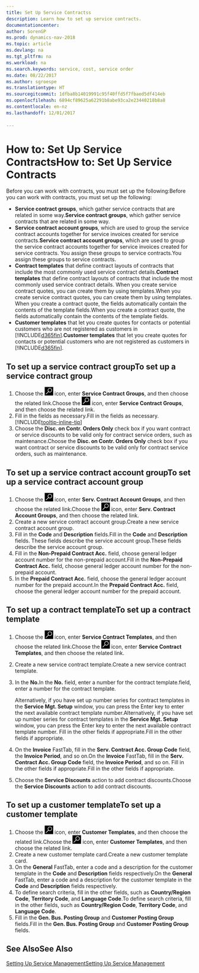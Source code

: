 ```yaml
---
title: Set Up Service Contractss
description: Learn how to set up service contracts.
documentationcenter: 
author: SorenGP
ms.prod: dynamics-nav-2018
ms.topic: article
ms.devlang: na
ms.tgt_pltfrm: na
ms.workload: na
ms.search.keywords: service, cost, service order
ms.date: 08/22/2017
ms.author: sgroespe
ms.translationtype: HT
ms.sourcegitcommit: 1dfba8b14019991c95f40ffd5f7fbaed5df414eb
ms.openlocfilehash: 6894cf89625a62291b8abe93ca2e23440218b8a8
ms.contentlocale: en-nz
ms.lasthandoff: 12/01/2017

---
```


# <a name="how-to-set-up-service-contracts"></a><span data-ttu-id="dc9c5-103">How to: Set Up Service Contracts</span><span class="sxs-lookup"><span data-stu-id="dc9c5-103">How to: Set Up Service Contracts</span></span>
<span data-ttu-id="dc9c5-104">Before you can work with contracts, you must set up the following:</span><span class="sxs-lookup"><span data-stu-id="dc9c5-104">Before you can work with contracts, you must set up the following:</span></span> 

* <span data-ttu-id="dc9c5-105">**Service contract groups**, which gather service contracts that are related in some way.</span><span class="sxs-lookup"><span data-stu-id="dc9c5-105">**Service contract groups**, which gather service contracts that are related in some way.</span></span>
* <span data-ttu-id="dc9c5-106">**Service contract account groups**, which are used to group the service contract accounts together for service invoices created for service contracts.</span><span class="sxs-lookup"><span data-stu-id="dc9c5-106">**Service contract account groups**, which are used to group the service contract accounts together for service invoices created for service contracts.</span></span> <span data-ttu-id="dc9c5-107">You assign these groups to service contracts.</span><span class="sxs-lookup"><span data-stu-id="dc9c5-107">You assign these groups to service contracts.</span></span>  
* <span data-ttu-id="dc9c5-108">**Contract templates** that define contract layouts of contracts that include the most commonly used service contract details.</span><span class="sxs-lookup"><span data-stu-id="dc9c5-108">**Contract templates** that define contract layouts of contracts that include the most commonly used service contract details.</span></span> <span data-ttu-id="dc9c5-109">When you create service contract quotes, you can create them by using templates.</span><span class="sxs-lookup"><span data-stu-id="dc9c5-109">When you create service contract quotes, you can create them by using templates.</span></span> <span data-ttu-id="dc9c5-110">When you create a contract quote, the fields automatically contain the contents of the template fields.</span><span class="sxs-lookup"><span data-stu-id="dc9c5-110">When you create a contract quote, the fields automatically contain the contents of the template fields.</span></span>
* <span data-ttu-id="dc9c5-111">**Customer templates** that let you create quotes for contacts or potential customers who are not registered as customers in [!INCLUDE[d365fin](includes/d365fin_md.md)].</span><span class="sxs-lookup"><span data-stu-id="dc9c5-111">**Customer templates** that let you create quotes for contacts or potential customers who are not registered as customers in [!INCLUDE[d365fin](includes/d365fin_md.md)].</span></span>  

## <a name="to-set-up-a-service-contract-group"></a><span data-ttu-id="dc9c5-112">To set up a service contract group</span><span class="sxs-lookup"><span data-stu-id="dc9c5-112">To set up a service contract group</span></span>  
1. <span data-ttu-id="dc9c5-113">Choose the ![Search for Page or Report](media/ui-search/search_small.png "Search for Page or Report icon") icon, enter **Service Contract Groups**, and then choose the related link.</span><span class="sxs-lookup"><span data-stu-id="dc9c5-113">Choose the ![Search for Page or Report](media/ui-search/search_small.png "Search for Page or Report icon") icon, enter **Service Contract Groups**, and then choose the related link.</span></span>  
2. <span data-ttu-id="dc9c5-114">Fill in the fields as necessary.</span><span class="sxs-lookup"><span data-stu-id="dc9c5-114">Fill in the fields as necessary.</span></span> [!INCLUDE[tooltip-inline-tip](includes/tooltip-inline-tip_md.md)]
3. <span data-ttu-id="dc9c5-115">Choose the **Disc. on Contr. Orders Only** check box if you want contract or service discounts to be valid only for contract service orders, such as maintenance.</span><span class="sxs-lookup"><span data-stu-id="dc9c5-115">Choose the **Disc. on Contr. Orders Only** check box if you want contract or service discounts to be valid only for contract service orders, such as maintenance.</span></span>  

## <a name="to-set-up-a-service-contract-account-group"></a><span data-ttu-id="dc9c5-116">To set up a service contract account group</span><span class="sxs-lookup"><span data-stu-id="dc9c5-116">To set up a service contract account group</span></span>  
1. <span data-ttu-id="dc9c5-117">Choose the ![Search for Page or Report](media/ui-search/search_small.png "Search for Page or Report icon") icon, enter **Serv. Contract Account Groups**, and then choose the related link.</span><span class="sxs-lookup"><span data-stu-id="dc9c5-117">Choose the ![Search for Page or Report](media/ui-search/search_small.png "Search for Page or Report icon") icon, enter **Serv. Contract Account Groups**, and then choose the related link.</span></span>  
2. <span data-ttu-id="dc9c5-118">Create a new service contract account group.</span><span class="sxs-lookup"><span data-stu-id="dc9c5-118">Create a new service contract account group.</span></span>   
3. <span data-ttu-id="dc9c5-119">Fill in the **Code** and **Description** fields.</span><span class="sxs-lookup"><span data-stu-id="dc9c5-119">Fill in the **Code** and **Description** fields.</span></span> <span data-ttu-id="dc9c5-120">These fields describe the service account group.</span><span class="sxs-lookup"><span data-stu-id="dc9c5-120">These fields describe the service account group.</span></span>  
4. <span data-ttu-id="dc9c5-121">Fill in the **Non-Prepaid Contract Acc.** field, choose general ledger account number for the non-prepaid account.</span><span class="sxs-lookup"><span data-stu-id="dc9c5-121">Fill in the **Non-Prepaid Contract Acc.** field, choose general ledger account number for the non-prepaid account.</span></span>  
5. <span data-ttu-id="dc9c5-122">In the **Prepaid Contract Acc.** field, choose the general ledger account number for the prepaid account.</span><span class="sxs-lookup"><span data-stu-id="dc9c5-122">In the **Prepaid Contract Acc.** field, choose the general ledger account number for the prepaid account.</span></span>  

## <a name="to-set-up-a-contract-template"></a><span data-ttu-id="dc9c5-123">To set up a contract template</span><span class="sxs-lookup"><span data-stu-id="dc9c5-123">To set up a contract template</span></span>  
1. <span data-ttu-id="dc9c5-124">Choose the ![Search for Page or Report](media/ui-search/search_small.png "Search for Page or Report icon") icon, enter **Service Contract Templates**, and then choose the related link.</span><span class="sxs-lookup"><span data-stu-id="dc9c5-124">Choose the ![Search for Page or Report](media/ui-search/search_small.png "Search for Page or Report icon") icon, enter **Service Contract Templates**, and then choose the related link.</span></span>  
2. <span data-ttu-id="dc9c5-125">Create a new service contract template.</span><span class="sxs-lookup"><span data-stu-id="dc9c5-125">Create a new service contract template.</span></span>  
3. <span data-ttu-id="dc9c5-126">In the **No.**</span><span class="sxs-lookup"><span data-stu-id="dc9c5-126">In the **No.**</span></span> <span data-ttu-id="dc9c5-127">field, enter a number for the contract template.</span><span class="sxs-lookup"><span data-stu-id="dc9c5-127">field, enter a number for the contract template.</span></span>  
  
     <span data-ttu-id="dc9c5-128">Alternatively, if you have set up number series for contract templates in the **Service Mgt. Setup** window, you can press the Enter key to enter the next available contract template number.</span><span class="sxs-lookup"><span data-stu-id="dc9c5-128">Alternatively, if you have set up number series for contract templates in the **Service Mgt. Setup** window, you can press the Enter key to enter the next available contract template number.</span></span> <span data-ttu-id="dc9c5-129">Fill in the other fields if appropriate.</span><span class="sxs-lookup"><span data-stu-id="dc9c5-129">Fill in the other fields if appropriate.</span></span>  
  
4. <span data-ttu-id="dc9c5-130">On the **Invoice** FastTab, fill in the **Serv. Contract Acc. Group Code** field, the **Invoice Period**, and so on.</span><span class="sxs-lookup"><span data-stu-id="dc9c5-130">On the **Invoice** FastTab, fill in the **Serv. Contract Acc. Group Code** field, the **Invoice Period**, and so on.</span></span> <span data-ttu-id="dc9c5-131">Fill in the other fields if appropriate.</span><span class="sxs-lookup"><span data-stu-id="dc9c5-131">Fill in the other fields if appropriate.</span></span>  
5. <span data-ttu-id="dc9c5-132">Choose the **Service Discounts** action to add contract discounts.</span><span class="sxs-lookup"><span data-stu-id="dc9c5-132">Choose the **Service Discounts** action to add contract discounts.</span></span>  

## <a name="to-set-up-a-customer-template"></a><span data-ttu-id="dc9c5-133">To set up a customer template</span><span class="sxs-lookup"><span data-stu-id="dc9c5-133">To set up a customer template</span></span>  
1. <span data-ttu-id="dc9c5-134">Choose the ![Search for Page or Report](media/ui-search/search_small.png "Search for Page or Report icon") icon, enter **Customer Templates**, and then choose the related link.</span><span class="sxs-lookup"><span data-stu-id="dc9c5-134">Choose the ![Search for Page or Report](media/ui-search/search_small.png "Search for Page or Report icon") icon, enter **Customer Templates**, and then choose the related link.</span></span>  
2. <span data-ttu-id="dc9c5-135">Create a new customer template card.</span><span class="sxs-lookup"><span data-stu-id="dc9c5-135">Create a new customer template card.</span></span>  
3. <span data-ttu-id="dc9c5-136">On the **General** FastTab, enter a code and a description for the customer template in the **Code** and **Description** fields respectively.</span><span class="sxs-lookup"><span data-stu-id="dc9c5-136">On the **General** FastTab, enter a code and a description for the customer template in the **Code** and **Description** fields respectively.</span></span> 
4. <span data-ttu-id="dc9c5-137">To define search criteria, fill in the other fields, such as **Country/Region Code**, **Territory Code**, and **Language Code**.</span><span class="sxs-lookup"><span data-stu-id="dc9c5-137">To define search criteria, fill in the other fields, such as **Country/Region Code**, **Territory Code**, and **Language Code**.</span></span>  
5. <span data-ttu-id="dc9c5-138">Fill in the **Gen. Bus. Posting Group** and **Customer Posting Group** fields.</span><span class="sxs-lookup"><span data-stu-id="dc9c5-138">Fill in the **Gen. Bus. Posting Group** and **Customer Posting Group** fields.</span></span>  

## <a name="see-also"></a><span data-ttu-id="dc9c5-139">See Also</span><span class="sxs-lookup"><span data-stu-id="dc9c5-139">See Also</span></span>
[<span data-ttu-id="dc9c5-140">Setting Up Service Management</span><span class="sxs-lookup"><span data-stu-id="dc9c5-140">Setting Up Service Management</span></span>](service-setup-service.md)
